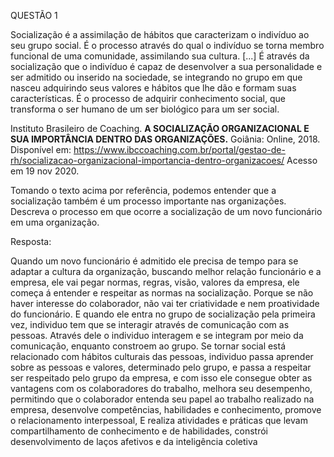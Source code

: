 QUESTÃO 1

Socialização é a assimilação de hábitos que caracterizam o indivíduo ao seu grupo social. É o processo através do qual o indivíduo se torna membro funcional de uma comunidade, assimilando sua cultura. [...] É através da socialização que o indivíduo é capaz de desenvolver a sua personalidade e ser admitido ou inserido na sociedade, se integrando no grupo em que nasceu adquirindo seus valores e hábitos que lhe dão e formam suas características. É o processo de adquirir conhecimento social, que transforma o ser humano de um ser biológico para um ser social.


Instituto Brasileiro de Coaching. **A SOCIALIZAÇÃO ORGANIZACIONAL E SUA IMPORTÂNCIA DENTRO DAS ORGANIZAÇÕES.** Goiânia: Online, 2018. Disponível em: https://www.ibccoaching.com.br/portal/gestao-de-rh/socializacao-organizacional-importancia-dentro-organizacoes/ Acesso em 19 nov 2020.


Tomando o texto acima por referência, podemos entender que a socialização também é um processo importante nas organizações. Descreva o processo em que ocorre a socialização de um novo funcionário em uma organização.



Resposta:

 

Quando um novo funcionário é admitido ele precisa de tempo para se adaptar a cultura da organização, buscando melhor relação funcionário e a empresa, ele vai pegar normas, regras, visão, valores da empresa, ele começa á entender e respeitar as normas na socialização. Porque se não haver interesse do colaborador, não vai ter criatividade e nem proatividade do funcionário. E quando ele entra no grupo de socialização pela primeira vez, individuo tem que se interagir através de comunicação com as pessoas. Através dele o individuo interagem e se integram por meio da comunicação, enquanto constroem ao grupo. Se tornar social está relacionado com hábitos culturais das pessoas, individuo passa aprender sobre as pessoas e valores, determinado pelo grupo, e passa a respeitar ser respeitado pelo grupo da empresa, e com isso ele consegue obter as vantagens com os colaboradores do trabalho, melhora seu desempenho, permitindo que o colaborador entenda seu papel ao trabalho realizado na empresa, desenvolve competências, habilidades e conhecimento, promove o relacionamento interpessoal, E realiza atividades e práticas que levam compartilhamento de conhecimento e de habilidades, constrói desenvolvimento de laços afetivos e da inteligência coletiva